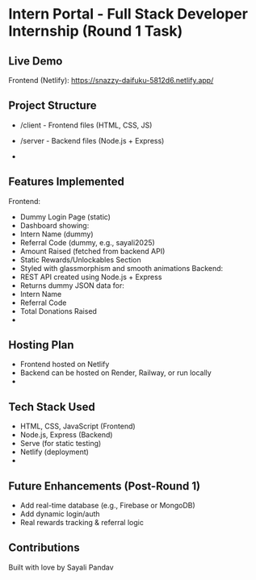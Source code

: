 # Intern Portal - Full Stack Developer Internship (Round 1 Task)
## Live Demo
Frontend (Netlify): https://snazzy-daifuku-5812d6.netlify.app/



## Project Structure
- /client - Frontend files (HTML, CSS, JS)
- /server - Backend files (Node.js + Express)

- 
## Features Implemented
Frontend:
- Dummy Login Page (static)
- Dashboard showing:
 - Intern Name (dummy)
 - Referral Code (dummy, e.g., sayali2025)
 - Amount Raised (fetched from backend API)
 - Static Rewards/Unlockables Section
- Styled with glassmorphism and smooth animations
Backend:
- REST API created using Node.js + Express
- Returns dummy JSON data for:
 - Intern Name
 - Referral Code
 - Total Donations Raised
 - 
## Hosting Plan
- Frontend hosted on Netlify
- Backend can be hosted on Render, Railway, or run locally
- 
## Tech Stack Used
- HTML, CSS, JavaScript (Frontend)
- Node.js, Express (Backend)
- Serve (for static testing)
- Netlify (deployment)
- 
## Future Enhancements (Post-Round 1)
- Add real-time database (e.g., Firebase or MongoDB)
- Add dynamic login/auth
- Real rewards tracking & referral logic

## Contributions
Built with love by Sayali Pandav
